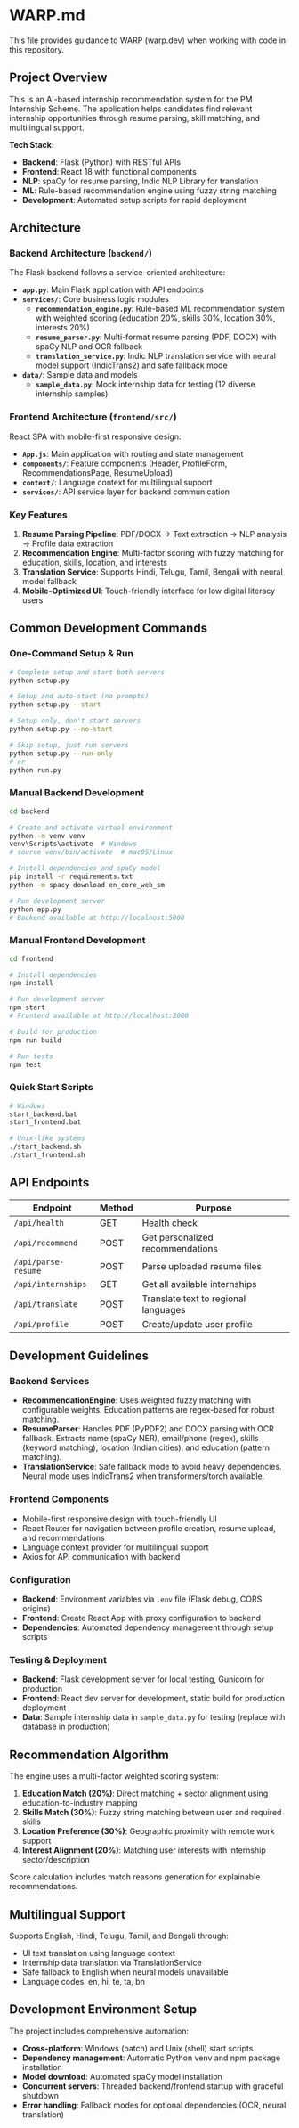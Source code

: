 # WARP.md

This file provides guidance to WARP (warp.dev) when working with code in this repository.

## Project Overview

This is an AI-based internship recommendation system for the PM Internship Scheme. The application helps candidates find relevant internship opportunities through resume parsing, skill matching, and multilingual support.

**Tech Stack:**
- **Backend**: Flask (Python) with RESTful APIs
- **Frontend**: React 18 with functional components
- **NLP**: spaCy for resume parsing, Indic NLP Library for translation
- **ML**: Rule-based recommendation engine using fuzzy string matching
- **Development**: Automated setup scripts for rapid deployment

## Architecture

### Backend Architecture (`backend/`)

The Flask backend follows a service-oriented architecture:

- **`app.py`**: Main Flask application with API endpoints
- **`services/`**: Core business logic modules
  - **`recommendation_engine.py`**: Rule-based ML recommendation system with weighted scoring (education 20%, skills 30%, location 30%, interests 20%)
  - **`resume_parser.py`**: Multi-format resume parsing (PDF, DOCX) with spaCy NLP and OCR fallback
  - **`translation_service.py`**: Indic NLP translation service with neural model support (IndicTrans2) and safe fallback mode
- **`data/`**: Sample data and models
  - **`sample_data.py`**: Mock internship data for testing (12 diverse internship samples)

### Frontend Architecture (`frontend/src/`)

React SPA with mobile-first responsive design:

- **`App.js`**: Main application with routing and state management
- **`components/`**: Feature components (Header, ProfileForm, RecommendationsPage, ResumeUpload)
- **`context/`**: Language context for multilingual support
- **`services/`**: API service layer for backend communication

### Key Features

1. **Resume Parsing Pipeline**: PDF/DOCX → Text extraction → NLP analysis → Profile data extraction
2. **Recommendation Engine**: Multi-factor scoring with fuzzy matching for education, skills, location, and interests
3. **Translation Service**: Supports Hindi, Telugu, Tamil, Bengali with neural model fallback
4. **Mobile-Optimized UI**: Touch-friendly interface for low digital literacy users

## Common Development Commands

### One-Command Setup & Run
```bash
# Complete setup and start both servers
python setup.py

# Setup and auto-start (no prompts)
python setup.py --start

# Setup only, don't start servers
python setup.py --no-start

# Skip setup, just run servers
python setup.py --run-only
# or
python run.py
```

### Manual Backend Development
```bash
cd backend

# Create and activate virtual environment
python -m venv venv
venv\Scripts\activate  # Windows
# source venv/bin/activate  # macOS/Linux

# Install dependencies and spaCy model
pip install -r requirements.txt
python -m spacy download en_core_web_sm

# Run development server
python app.py
# Backend available at http://localhost:5000
```

### Manual Frontend Development
```bash
cd frontend

# Install dependencies
npm install

# Run development server
npm start
# Frontend available at http://localhost:3000

# Build for production
npm run build

# Run tests
npm test
```

### Quick Start Scripts
```bash
# Windows
start_backend.bat
start_frontend.bat

# Unix-like systems
./start_backend.sh
./start_frontend.sh
```

## API Endpoints

| Endpoint | Method | Purpose |
|----------|--------|---------|
| `/api/health` | GET | Health check |
| `/api/recommend` | POST | Get personalized recommendations |
| `/api/parse-resume` | POST | Parse uploaded resume files |
| `/api/internships` | GET | Get all available internships |
| `/api/translate` | POST | Translate text to regional languages |
| `/api/profile` | POST | Create/update user profile |

## Development Guidelines

### Backend Services

- **RecommendationEngine**: Uses weighted fuzzy matching with configurable weights. Education patterns are regex-based for robust matching.
- **ResumeParser**: Handles PDF (PyPDF2) and DOCX parsing with OCR fallback. Extracts name (spaCy NER), email/phone (regex), skills (keyword matching), location (Indian cities), and education (pattern matching).
- **TranslationService**: Safe fallback mode to avoid heavy dependencies. Neural mode uses IndicTrans2 when transformers/torch available.

### Frontend Components

- Mobile-first responsive design with touch-friendly UI
- React Router for navigation between profile creation, resume upload, and recommendations
- Language context provider for multilingual support
- Axios for API communication with backend

### Configuration

- **Backend**: Environment variables via `.env` file (Flask debug, CORS origins)
- **Frontend**: Create React App with proxy configuration to backend
- **Dependencies**: Automated dependency management through setup scripts

### Testing & Deployment

- **Backend**: Flask development server for local testing, Gunicorn for production
- **Frontend**: React dev server for development, static build for production deployment
- **Data**: Sample internship data in `sample_data.py` for testing (replace with database in production)

## Recommendation Algorithm

The engine uses a multi-factor weighted scoring system:
1. **Education Match (20%)**: Direct matching + sector alignment using education-to-industry mapping
2. **Skills Match (30%)**: Fuzzy string matching between user and required skills
3. **Location Preference (30%)**: Geographic proximity with remote work support
4. **Interest Alignment (20%)**: Matching user interests with internship sector/description

Score calculation includes match reasons generation for explainable recommendations.

## Multilingual Support

Supports English, Hindi, Telugu, Tamil, and Bengali through:
- UI text translation using language context
- Internship data translation via TranslationService
- Safe fallback to English when neural models unavailable
- Language codes: en, hi, te, ta, bn

## Development Environment Setup

The project includes comprehensive automation:
- **Cross-platform**: Windows (batch) and Unix (shell) start scripts
- **Dependency management**: Automatic Python venv and npm package installation
- **Model download**: Automated spaCy model installation
- **Concurrent servers**: Threaded backend/frontend startup with graceful shutdown
- **Error handling**: Fallback modes for optional dependencies (OCR, neural translation)
